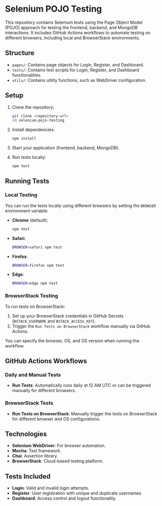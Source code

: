 # Selenium POJO Testing

This repository contains Selenium tests using the Page Object Model (POJO) approach for testing the frontend, backend, and MongoDB interactions. It includes GitHub Actions workflows to automate testing on different browsers, including local and BrowserStack environments.

## Structure

- `pages/`: Contains page objects for Login, Register, and Dashboard.
- `tests/`: Contains test scripts for Login, Register, and Dashboard functionalities.
- `utils/`: Contains utility functions, such as WebDriver configuration.

## Setup

1. Clone the repository:
   ```bash
   git clone <repository-url>
   cd selenium-pojo-testing
   ```

2. Install dependencies:
   ```bash
   npm install
   ```

3. Start your application (frontend, backend, MongoDB).

4. Run tests locally:
   ```bash
   npm test
   ```

## Running Tests

### Local Testing

You can run the tests locally using different browsers by setting the `BROWSER` environment variable:

- **Chrome** (default):
  ```bash
  npm test
  ```

- **Safari**:
  ```bash
  BROWSER=safari npm test
  ```

- **Firefox**:
  ```bash
  BROWSER=firefox npm test
  ```

- **Edge**:
  ```bash
  BROWSER=edge npm test
  ```

### BrowserStack Testing

To run tests on BrowserStack:

1. Set up your BrowserStack credentials in GitHub Secrets (`BSTACK_USERNAME` and `BSTACK_ACCESS_KEY`).
2. Trigger the `Run Tests on BrowserStack` workflow manually via GitHub Actions.

You can specify the browser, OS, and OS version when running the workflow.

## GitHub Actions Workflows

### Daily and Manual Tests

- **Run Tests**: Automatically runs daily at 12 AM UTC or can be triggered manually for different browsers.

### BrowserStack Tests

- **Run Tests on BrowserStack**: Manually trigger the tests on BrowserStack for different browser and OS configurations.

## Technologies

- **Selenium WebDriver**: For browser automation.
- **Mocha**: Test framework.
- **Chai**: Assertion library.
- **BrowserStack**: Cloud-based testing platform.

## Tests Included

- **Login**: Valid and invalid login attempts.
- **Register**: User registration with unique and duplicate usernames.
- **Dashboard**: Access control and logout functionality.
